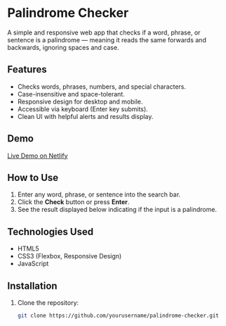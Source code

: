 # Palindrome Checker

A simple and responsive web app that checks if a word, phrase, or sentence is a palindrome — meaning it reads the same forwards and backwards, ignoring spaces and case.

## Features

- Checks words, phrases, numbers, and special characters.
- Case-insensitive and space-tolerant.
- Responsive design for desktop and mobile.
- Accessible via keyboard (Enter key submits).
- Clean UI with helpful alerts and results display.

## Demo

[Live Demo on Netlify](jb-palindrome-checker.netlify.app)

## How to Use

1. Enter any word, phrase, or sentence into the search bar.
2. Click the **Check** button or press **Enter**.
3. See the result displayed below indicating if the input is a palindrome.

## Technologies Used

- HTML5
- CSS3 (Flexbox, Responsive Design)
- JavaScript 

## Installation

1. Clone the repository:

   ```bash
   git clone https://github.com/yourusername/palindrome-checker.git

